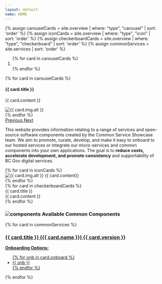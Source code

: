 ```yaml
---
layout: default
name: HOME
---
```

{% assign carouselCards = site.overview | where: "type", "carousel" | sort: 'order' %}
{% assign iconCards = site.overview | where: "type", "icon" | sort: 'order' %}
{% assign checkerboardCards = site.overview | where: "type", "checkerboard" | sort: 'order' %}
{% assign commonServices = site.services | sort: 'order' %}

<div class="container">
  <div id="overviewCarousel" class="carousel slide" data-ride="carousel">
    <ol class="carousel-indicators">
      {% for card in carouselCards %}
        <li data-target="#overviewCarousel" data-slide-to="{{ forloop.index | minus: 1 }}" class="{% if forloop.index == 1 %} active{% endif %}"></li>
      {% endfor %}
    </ol>
    <div class="carousel-inner">
      {% for card in carouselCards %}
      <div class="carousel-item {% if forloop.index == 1 %} active{% endif %}">
        <div class="row">
          <div class="col-sm-5 carousel-card-text">
            <h4 class="carousel-card-header">{{ card.title }}</h4>
            <p>{{ card.content }}</p>
          </div>
          <div class="col-sm-7">
            <img class="img-fluid " src="{{ site.baseurl }}{{ card.img.path }}" alt="{{ card.img.alt }}">
          </div>
        </div>
      </div>
      {% endfor %}
    </div>
    <a class="carousel-control-prev" href="#overviewCarousel" role="button" data-slide="prev">
      <span class="carousel-control-prev-icon" aria-hidden="true"></span>
      <span class="sr-only">Previous</span>
    </a>
    <a class="carousel-control-next" href="#overviewCarousel" role="button" data-slide="next">
      <span class="carousel-control-next-icon" aria-hidden="true"></span>
      <span class="sr-only">Next</span>
    </a>
  </div>

  <div class="mb-3 mt-5 px-5">
    <p>This website provides information relating to a range of services and open-source software components created by the Common Service Showcase team. We aim to promote, curate, develop, and make it easy to onboard to our hosted services or integrate our micro-services and common components into your own applications. The goal is to <strong>reduce costs, accelerate development, and promote consistency</strong> and supportability of BC Gov digital services.</p>
    <div class="row">
      {% for card in iconCards %}
      <div class="icon-list col-sm-4">
          <img class="img-fluid" src="{{ site.baseurl }}{{ card.img.path }}" alt="{{ card.img.alt }}">
          {{ card.content}}
      </div>
      {% endfor %}
    </div>
  </div>
  <div class="checkerboard mb-5">
    {% for card in checkerboardCards %}
    <div class="row">
      <div class="col-sm-4 check-title d-flex justify-content-center align-items-center">
          {{ card.title }}
      </div>
      <div class="col-sm-8 check-content">
          {{ card.content }}
      </div>
    </div>
    {% endfor %}
  </div>
  <div class="text-center my-5">
    <h3 class="title-text" id="home-component-cards"> <img class="img-fluid mr-3" src="{{ site.baseurl }}/assets/images/developer_board.svg" alt="components"> <strong>Available Common Components</strong></h3>
  </div>
  <div class="mb-5 service-card-list">
    <div class="row">
      {% for card in commonServices %}
      <div class="col-md-6">
        <a class="linked-card" href="{{ site.baseurl }}{{ card.url }}.html">
          <div class="card">
            <div class="card-body">
              <div class="row">
                <div class="col-10 col-xl-11">
                  <h3 class="card-title">{{ card.title }} ({{ card.name }}) {{ card.version }}</h3>
                </div>
                <div class="col-2 col-xl-1 text-right">
                  <i class="fa fa-lg fa-arrow-circle-right"></i>
                </div>
              </div>
              <strong>Onboarding Options:</strong>
              <br />
              <ul class="service-onboard">
                {% for onb in card.onboard %}
                  <li>{{ onb }}</li>
                {% endfor %}
              </ul>
            </div>
          </div>
        </a>
      </div>
      {% endfor %}
    </div>
  </div>
</div>

